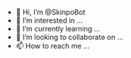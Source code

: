 - 👋 Hi, I’m @SkinpoBot
- 👀 I’m interested in ...
- 🌱 I’m currently learning ...
- 💞️ I’m looking to collaborate on ...
- 📫 How to reach me ...

<!---
SkinpoBot/SkinpoBot is a ✨ special ✨ repository because its `README.md` (this file) appears on your GitHub profile.
You can click the Preview link to take a look at your changes.
--->
